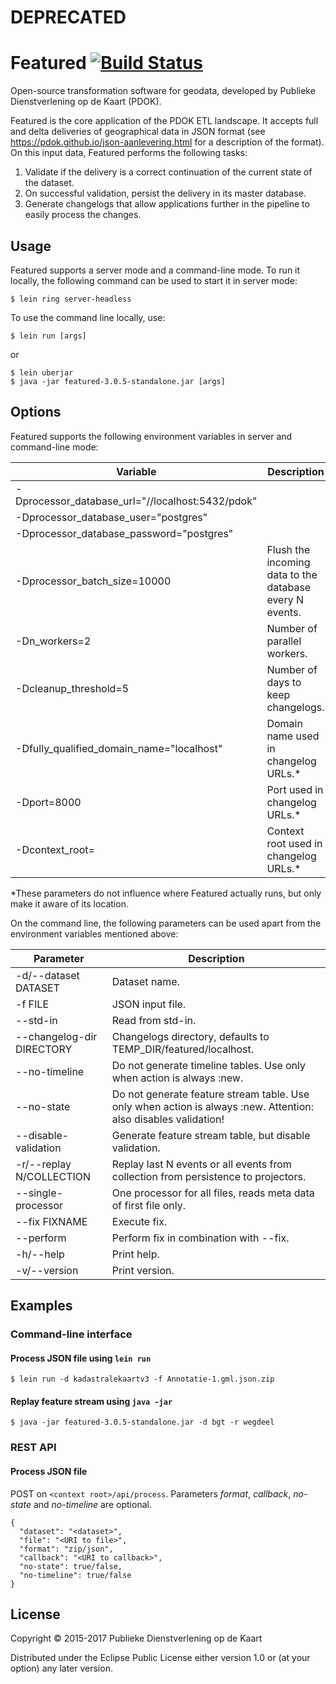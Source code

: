 # DEPRECATED

# Featured [![Build Status](https://travis-ci.org/PDOK/featured.svg?branch=master)](https://travis-ci.org/PDOK/featured)

Open-source transformation software for geodata, developed by Publieke Dienstverlening op de Kaart (PDOK).

Featured is the core application of the PDOK ETL landscape.
It accepts full and delta deliveries of geographical data in JSON format (see
<https://pdok.github.io/json-aanlevering.html> for a description of the format).
On this input data, Featured performs the following tasks:
1. Validate if the delivery is a correct continuation of the current state of the dataset.
2. On successful validation, persist the delivery in its master database.
3. Generate changelogs that allow applications further in the pipeline to easily process the changes.
 
## Usage

Featured supports a server mode and a command-line mode.
To run it locally, the following command can be used to start it in server mode:

    $ lein ring server-headless

To use the command line locally, use:

    $ lein run [args]

or

    $ lein uberjar
    $ java -jar featured-3.0.5-standalone.jar [args]

## Options

Featured supports the following environment variables in server and command-line mode:

| Variable | Description |
|---|---|
| -Dprocessor_database_url="//localhost:5432/pdok" | |
| -Dprocessor_database_user="postgres" | |
| -Dprocessor_database_password="postgres" | |
| -Dprocessor_batch_size=10000 | Flush the incoming data to the database every N events. |
| -Dn_workers=2 | Number of parallel workers. |
| -Dcleanup_threshold=5 | Number of days to keep changelogs. |
| -Dfully_qualified_domain_name="localhost" | Domain name used in changelog URLs.* |
| -Dport=8000 | Port used in changelog URLs.* |
| -Dcontext_root= | Context root used in changelog URLs.* |
    
\*These parameters do not influence where Featured actually runs, but only make it aware of its location.
    
On the command line, the following parameters can be used apart from the environment variables mentioned above:

| Parameter | Description |
|---|---|
| -d/--dataset DATASET | Dataset name. |
| -f FILE | JSON input file. |
| --std-in | Read from std-in. |
| --changelog-dir DIRECTORY | Changelogs directory, defaults to TEMP_DIR/featured/localhost. |
| --no-timeline | Do not generate timeline tables. Use only when action is always :new. |
| --no-state | Do not generate feature stream table. Use only when action is always :new. Attention: also disables validation! |
| --disable-validation | Generate feature stream table, but disable validation. |
| -r/--replay N/COLLECTION | Replay last N events or all events from collection from persistence to projectors. |
| --single-processor | One processor for all files, reads meta data of first file only. |
| --fix FIXNAME | Execute fix. |
| --perform | Perform fix in combination with --fix. |
| -h/--help | Print help. |
| -v/--version | Print version. |

## Examples

### Command-line interface

#### Process JSON file using `lein run`
    $ lein run -d kadastralekaartv3 -f Annotatie-1.gml.json.zip

#### Replay feature stream using `java -jar`
    $ java -jar featured-3.0.5-standalone.jar -d bgt -r wegdeel

### REST API

#### Process JSON file
POST on `<context root>/api/process`. Parameters _format_, _callback_, _no-state_ and _no-timeline_ are optional.

    {
      "dataset": "<dataset>",
      "file": "<URI to file>",
      "format": "zip/json",
      "callback": "<URI to callback>",
      "no-state": true/false,
      "no-timeline": true/false
    }

## License

Copyright © 2015-2017 Publieke Dienstverlening op de Kaart

Distributed under the Eclipse Public License either version 1.0 or (at your option) any later version.
